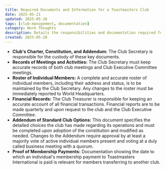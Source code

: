 ```yaml
---
title: Required Documents and Information for a Toastmasters Club
date: 2025-05-21
updated: 2025-05-28
tags: [club-management, documentation]
category: Work Thoughts
description: Details the responsibilities and documentation required for a Toastmasters club, including charter, records, rosters, financial reports, and membership payment proof. Responsibilities are divided between the Club Secretary and the Club Treasurer, highlighting the procedures for managing and updating essential club documents.
created: 2025-05-28
---
```


- **Club's Charter, Constitution, and Addendum:** The Club Secretary is responsible for the custody of these key documents.
- **Records of Meetings and Activities:** The Club Secretary must keep accurate records of both club meetings and Club Executive Committee meetings.
- **Roster of Individual Members:** A complete and accurate roster of individual members, including their address and status, is to be maintained by the Club Secretary. Any changes to the roster must be immediately reported to World Headquarters.
- **Financial Records:** The Club Treasurer is responsible for keeping an accurate account of all financial transactions. Financial reports are to be made quarterly and upon request to the club and the Club Executive Committee.
- **Addendum of Standard Club Options:** This document specifies the detailed choices the club has made regarding its operations and must be completed upon adoption of the constitution and modified as needed. Changes to the Addendum require approval by at least a majority vote of active individual members present and voting at a duly called business meeting with a quorum.
- **Proof of Membership Payments:** Documentation showing the date to which an individual's membership payment to Toastmasters International is paid is relevant for members transferring to another club.
